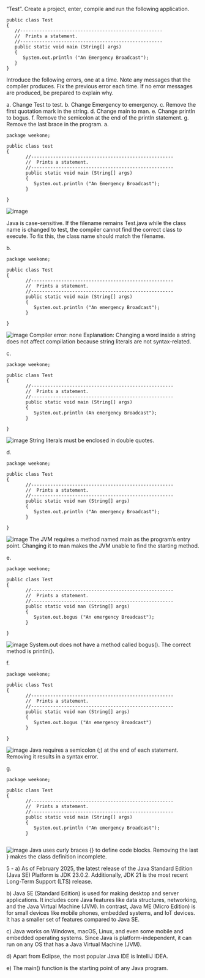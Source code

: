 “Test”. Create a project, enter, compile and run the following application.
```
public class Test
{
   //----------------------------------------------------
   //  Prints a statement.
   //----------------------------------------------------
   public static void main (String[] args)
   {
      System.out.println ("An Emergency Broadcast");
   }
}
```
Introduce the following errors, one at a time. Note any messages that the compiler produces. Fix the previous error each time. If no error messages are produced, be prepared to explain why.

a. Change Test to test.
b. Change Emergency to emergency.
c. Remove the first quotation mark in the string.
d. Change main to man.
e. Change println to bogus.
f. Remove the semicolon at the end of the println statement.
g. Remove the last brace in the program.
a. 
```
package weekone;

public class test 
{
	   //----------------------------------------------------
	   //  Prints a statement.
	   //----------------------------------------------------
	   public static void main (String[] args)
	   {
	      System.out.println ("An Emergency Broadcast");
	   }
	
}

```
![image](https://github.com/user-attachments/assets/62b2b1b8-8ed5-4196-b870-b592a0918050)

Java is case-sensitive. If the filename remains Test.java while the class name is changed to test, the compiler cannot find the correct class to execute. To fix this, the class name should match the filename.

b.
```
package weekone;

public class Test 
{
	   //----------------------------------------------------
	   //  Prints a statement.
	   //----------------------------------------------------
	   public static void main (String[] args)
	   {
	      System.out.println ("An emergency Broadcast");
	   }
	
}
```
![image](https://github.com/user-attachments/assets/690e5469-971c-4ddf-b9a8-269eb7ead988)
Compiler error: none Explanation: Changing a word inside a string does not affect compilation because string literals are not syntax-related.


c. 
```
package weekone;

public class Test 
{
	   //----------------------------------------------------
	   //  Prints a statement.
	   //----------------------------------------------------
	   public static void main (String[] args)
	   {
	      System.out.println (An emergency Broadcast");
	   }
	
}

```
![image](https://github.com/user-attachments/assets/082531cf-dfcc-4803-8fda-4b9a5e562468)
String literals must be enclosed in double quotes.

d.
```
package weekone;

public class Test 
{
	   //----------------------------------------------------
	   //  Prints a statement.
	   //----------------------------------------------------
	   public static void man (String[] args)
	   {
	      System.out.println ("An emergency Broadcast");
	   }
	
}

```
![image](https://github.com/user-attachments/assets/4dd56594-575d-49bf-902e-484e34a5e412)
The JVM requires a method named main as the program’s entry point. Changing it to man makes the JVM unable to find the starting method.

e.
```
package weekone;

public class Test 
{
	   //----------------------------------------------------
	   //  Prints a statement.
	   //----------------------------------------------------
	   public static void man (String[] args)
	   {
	      System.out.bogus ("An emergency Broadcast");
	   }
	
}

```
![image](https://github.com/user-attachments/assets/91148b3e-0000-4f77-8958-e8413d2829c0)
System.out does not have a method called bogus(). The correct method is println().

f.
```
package weekone;

public class Test 
{
	   //----------------------------------------------------
	   //  Prints a statement.
	   //----------------------------------------------------
	   public static void man (String[] args)
	   {
	      System.out.bogus ("An emergency Broadcast")
	   }
	
}
```
![image](https://github.com/user-attachments/assets/2538740c-672b-40af-b11d-bd7d5646a47d)
Java requires a semicolon (;) at the end of each statement. Removing it results in a syntax error.


g.
```
package weekone;

public class Test 
{
	   //----------------------------------------------------
	   //  Prints a statement.
	   //----------------------------------------------------
	   public static void main (String[] args)
	   {
	      System.out.println ("An emergency Broadcast");
	   }
	

```
![image](https://github.com/user-attachments/assets/d4a194bf-c5d2-4d0d-a71c-ac2da283663f)
Java uses curly braces {} to define code blocks. Removing the last } makes the class definition incomplete.






5 -
a) As of February 2025, the latest release of the Java Standard Edition (Java SE) Platform is JDK 23.0.2. Additionally, JDK 21 is the most recent Long-Term Support (LTS) release. 

b)  Java SE (Standard Edition) is used for making desktop and server applications. It includes core Java features like data structures, networking, and the Java Virtual Machine (JVM). In contrast, Java ME (Micro Edition) is for small devices like mobile phones, embedded systems, and IoT devices. It has a smaller set of features compared to Java SE.

c) Java works on Windows, macOS, Linux, and even some mobile and embedded operating systems. Since Java is platform-independent, it can run on any OS that has a Java Virtual Machine (JVM).

d) Apart from Eclipse, the most popular Java IDE is IntelliJ IDEA.

e) The main() function is the starting point of any Java program. 

